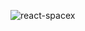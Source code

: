 ![react-spacex](https://user-images.githubusercontent.com/84022271/165228788-fd53d8f2-a6b7-49e4-b5c9-dac2730058a1.png)
